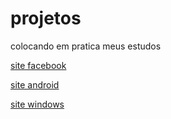 # projetos
 colocando em pratica meus estudos

 <a href="https://eduardo4435.github.io/projetos/site-facebook/pag/index.html">site facebook</a>

 <a href="https://eduardo4435.github.io/projetos/site-android/index.html">site android</a>

 <a href="https://eduardo4435.github.io/projetos/site-windows-11/index.html">site windows</a>


